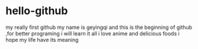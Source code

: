 # hello-github
my really first github
   my name is geyingqi and this is the beginning of github ,for better programing i will learn it all
   i love anime and delicious foods i hope my life have its meaning
